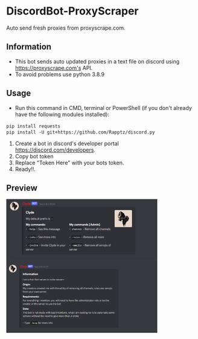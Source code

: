 # DiscordBot-ProxyScraper

Auto send fresh proxies from proxyscrape.com.

## Information
- This bot sends auto updated proxies in a text file on discord using https://proxyscrape.com's API.
- To avoid problems use python 3.8.9

## Usage
- Run this command in CMD, terminal or PowerShell (if you don't already have the following modules installed):
```
pip install requests
pip install -U git+https://github.com/Rapptz/discord.py
```
1. Create a bot in discord's developer portal https://discord.com/developers.
2. Copy bot token
3. Replace "Token Here" with your bots token.
4. Ready!!.

## Preview
<img align="center" width="400" src="https://github.com/Jess-Lux/DiscordBot-ProxyScrape/blob/master/Picture.png">
<img align="center" width="400" src="https://github.com/Jess-Lux/DiscordBot-ProxyScrape/blob/master/Picture1.png">
